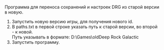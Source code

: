 Программа для переноса сохранений и настроек DRG из старой версии в новую.
1. Запустить новую версию игры, для получения нового id.
2. В paths.txt в первой строке указать путь к старой версии, во второй - к новой.  
   Путь указывать в формате: D:\Games\oldDeep Rock Galactic
3. Запустить программу.
